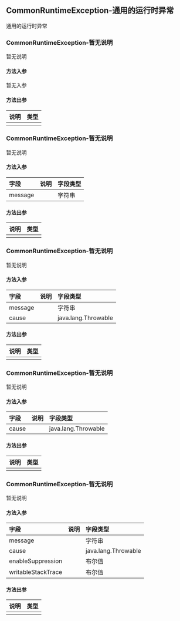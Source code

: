 ## CommonRuntimeException-通用的运行时异常

通用的运行时异常

### CommonRuntimeException-暂无说明

暂无说明

#### 方法入参

暂无入参

#### 方法出参

| 说明 | 类型 |
|:---|:---|
|  |  |

### CommonRuntimeException-暂无说明

暂无说明

#### 方法入参

| 字段 | 说明 | 字段类型 |
|:---|:---|:---|
| message |  | 字符串 |

#### 方法出参

| 说明 | 类型 |
|:---|:---|
|  |  |

### CommonRuntimeException-暂无说明

暂无说明

#### 方法入参

| 字段 | 说明 | 字段类型 |
|:---|:---|:---|
| message |  | 字符串 |
| cause |  | java.lang.Throwable |

#### 方法出参

| 说明 | 类型 |
|:---|:---|
|  |  |

### CommonRuntimeException-暂无说明

暂无说明

#### 方法入参

| 字段 | 说明 | 字段类型 |
|:---|:---|:---|
| cause |  | java.lang.Throwable |

#### 方法出参

| 说明 | 类型 |
|:---|:---|
|  |  |

### CommonRuntimeException-暂无说明

暂无说明

#### 方法入参

| 字段 | 说明 | 字段类型 |
|:---|:---|:---|
| message |  | 字符串 |
| cause |  | java.lang.Throwable |
| enableSuppression |  | 布尔值 |
| writableStackTrace |  | 布尔值 |

#### 方法出参

| 说明 | 类型 |
|:---|:---|
|  |  |




